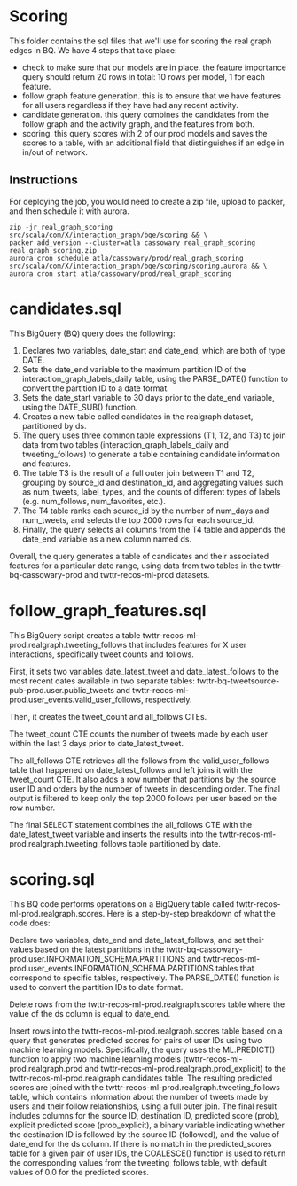 # Scoring

This folder contains the sql files that we'll use for scoring the real graph edges in BQ. We have 4 steps that take place:
- check to make sure that our models are in place. the feature importance query should return 20 rows in total: 10 rows per model, 1 for each feature.
- follow graph feature generation. this is to ensure that we have features for all users regardless if they have had any recent activity.
- candidate generation. this query combines the candidates from the follow graph and the activity graph, and the features from both.
- scoring. this query scores with 2 of our prod models and saves the scores to a table, with an additional field that distinguishes if an edge in in/out of network.

## Instructions

For deploying the job, you would need to create a zip file, upload to packer, and then schedule it with aurora.

```
zip -jr real_graph_scoring src/scala/com/X/interaction_graph/bqe/scoring && \
packer add_version --cluster=atla cassowary real_graph_scoring real_graph_scoring.zip
aurora cron schedule atla/cassowary/prod/real_graph_scoring src/scala/com/X/interaction_graph/bqe/scoring/scoring.aurora && \
aurora cron start atla/cassowary/prod/real_graph_scoring
```

# candidates.sql

This BigQuery (BQ) query does the following:

1. Declares two variables, date_start and date_end, which are both of type DATE.
2. Sets the date_end variable to the maximum partition ID of the interaction_graph_labels_daily table, using the PARSE_DATE() function to convert the partition ID to a date format.
3. Sets the date_start variable to 30 days prior to the date_end variable, using the DATE_SUB() function.
4. Creates a new table called candidates in the realgraph dataset, partitioned by ds.
5. The query uses three common table expressions (T1, T2, and T3) to join data from two tables (interaction_graph_labels_daily and tweeting_follows) to generate a table containing candidate information and features.
6. The table T3 is the result of a full outer join between T1 and T2, grouping by source_id and destination_id, and aggregating values such as num_tweets, label_types, and the counts of different types of labels (e.g. num_follows, num_favorites, etc.).
7. The T4 table ranks each source_id by the number of num_days and num_tweets, and selects the top 2000 rows for each source_id.
8. Finally, the query selects all columns from the T4 table and appends the date_end variable as a new column named ds.

Overall, the query generates a table of candidates and their associated features for a particular date range, using data from two tables in the twttr-bq-cassowary-prod and twttr-recos-ml-prod datasets.

# follow_graph_features.sql

This BigQuery script creates a table twttr-recos-ml-prod.realgraph.tweeting_follows that includes features for X user interactions, specifically tweet counts and follows.

First, it sets two variables date_latest_tweet and date_latest_follows to the most recent dates available in two separate tables: twttr-bq-tweetsource-pub-prod.user.public_tweets and twttr-recos-ml-prod.user_events.valid_user_follows, respectively.

Then, it creates the tweet_count and all_follows CTEs.

The tweet_count CTE counts the number of tweets made by each user within the last 3 days prior to date_latest_tweet.

The all_follows CTE retrieves all the follows from the valid_user_follows table that happened on date_latest_follows and left joins it with the tweet_count CTE. It also adds a row number that partitions by the source user ID and orders by the number of tweets in descending order. The final output is filtered to keep only the top 2000 follows per user based on the row number.

The final SELECT statement combines the all_follows CTE with the date_latest_tweet variable and inserts the results into the twttr-recos-ml-prod.realgraph.tweeting_follows table partitioned by date.

# scoring.sql

This BQ code performs operations on a BigQuery table called twttr-recos-ml-prod.realgraph.scores. Here is a step-by-step breakdown of what the code does:

Declare two variables, date_end and date_latest_follows, and set their values based on the latest partitions in the twttr-bq-cassowary-prod.user.INFORMATION_SCHEMA.PARTITIONS and twttr-recos-ml-prod.user_events.INFORMATION_SCHEMA.PARTITIONS tables that correspond to specific tables, respectively. The PARSE_DATE() function is used to convert the partition IDs to date format.

Delete rows from the twttr-recos-ml-prod.realgraph.scores table where the value of the ds column is equal to date_end.

Insert rows into the twttr-recos-ml-prod.realgraph.scores table based on a query that generates predicted scores for pairs of user IDs using two machine learning models. Specifically, the query uses the ML.PREDICT() function to apply two machine learning models (twttr-recos-ml-prod.realgraph.prod and twttr-recos-ml-prod.realgraph.prod_explicit) to the twttr-recos-ml-prod.realgraph.candidates table. The resulting predicted scores are joined with the twttr-recos-ml-prod.realgraph.tweeting_follows table, which contains information about the number of tweets made by users and their follow relationships, using a full outer join. The final result includes columns for the source ID, destination ID, predicted score (prob), explicit predicted score (prob_explicit), a binary variable indicating whether the destination ID is followed by the source ID (followed), and the value of date_end for the ds column. If there is no match in the predicted_scores table for a given pair of user IDs, the COALESCE() function is used to return the corresponding values from the tweeting_follows table, with default values of 0.0 for the predicted scores.

